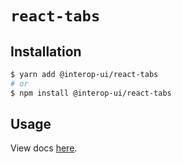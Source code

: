# `react-tabs`

## Installation

```sh
$ yarn add @interop-ui/react-tabs
# or
$ npm install @interop-ui/react-tabs
```

## Usage

View docs [here](https://radix-ui.com/primitives/docs/components/tabs).
